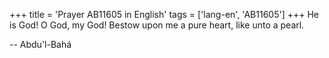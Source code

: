 +++
title = 'Prayer AB11605 in English'
tags = ['lang-en', 'AB11605']
+++
He is God!  O God, my God!  Bestow upon me a pure heart, like unto a pearl.

-- Abdu'l-Bahá
